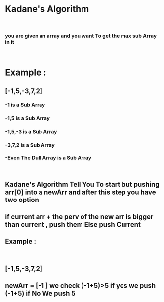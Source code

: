 # Kadane's Algorithm
<br> 

### you are given an array and you want To get the max sub Array in it 
 
<br> 


# Example :

## [-1,5,-3,7,2]

### -1 is a Sub Array
### -1,5 is a Sub Array
### -1,5,-3 is a Sub Array
### -3,7,2 is a Sub Array
### -Even The Dull Array is a Sub Array

<br>

## Kadane's Algorithm Tell You To start but pushing arr[0] into a newArr and after this step you have two option 

## if current arr + the perv of the new arr is bigger than current , push them Else push Current 

## Example :

<br>

## [-1,5,-3,7,2]
## newArr = [-1 ] we check (-1+5)>5 if yes we push (-1+5) if No We push 5 
